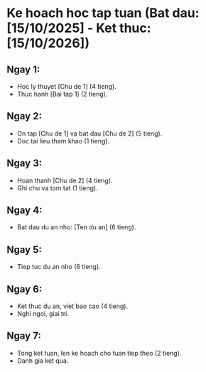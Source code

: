 # Ke hoach hoc tap tuan (Bat dau: [15/10/2025] - Ket thuc: [15/10/2026])

## Ngay 1:
- Hoc ly thuyet [Chu de 1] (4 tieng).
- Thuc hanh [Bai tap 1] (2 tieng).

## Ngay 2:
- On tap [Chu de 1] va bat dau [Chu de 2] (5 tieng).
- Doc tai lieu tham khao (1 tieng).

## Ngay 3:
- Hoan thanh [Chu de 2] (4 tieng).
- Ghi chu va tom tat (1 tieng).

## Ngay 4:
- Bat dau du an nho: [Ten du an] (6 tieng).

## Ngay 5:
- Tiep tuc du an nho (6 tieng).

## Ngay 6:
- Ket thuc du an, viet bao cao (4 tieng).
- Nghỉ ngoi, giai tri.

## Ngay 7:
- Tong ket tuan, len ke hoach cho tuan tiep theo (2 tieng).
- Danh gia ket qua.
